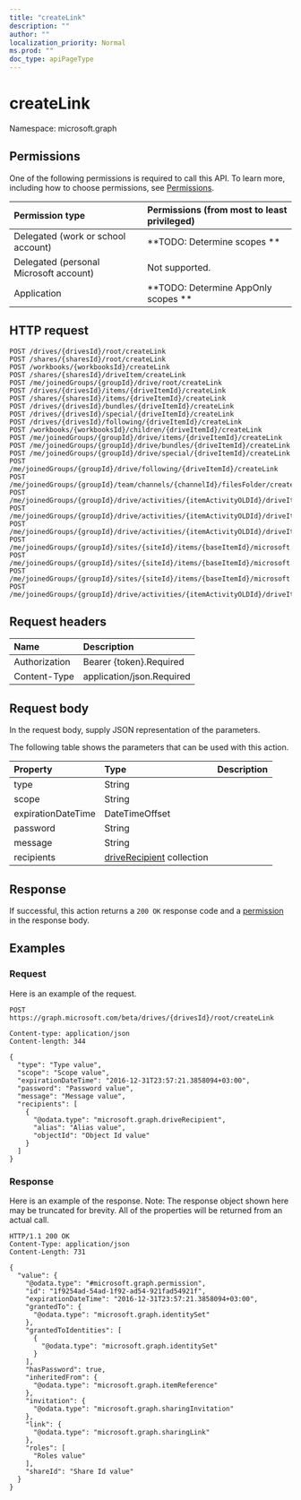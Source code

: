 ```yaml
---
title: "createLink"
description: ""
author: ""
localization_priority: Normal
ms.prod: ""
doc_type: apiPageType
---
```


# createLink

Namespace: microsoft.graph



## Permissions
One of the following permissions is required to call this API. To learn more, including how to choose permissions, see [Permissions](/concepts/permissions-reference.md).

|Permission type|Permissions (from most to least privileged)|
|:---|:---|
|Delegated (work or school account)|**TODO: Determine scopes **|
|Delegated (personal Microsoft account)|Not supported.|
|Application|**TODO: Determine AppOnly scopes **|

## HTTP request
<!-- {
  "blockType": "ignored"
}
-->
``` http
POST /drives/{drivesId}/root/createLink
POST /shares/{sharesId}/root/createLink
POST /workbooks/{workbooksId}/createLink
POST /shares/{sharesId}/driveItem/createLink
POST /me/joinedGroups/{groupId}/drive/root/createLink
POST /drives/{drivesId}/items/{driveItemId}/createLink
POST /shares/{sharesId}/items/{driveItemId}/createLink
POST /drives/{drivesId}/bundles/{driveItemId}/createLink
POST /drives/{drivesId}/special/{driveItemId}/createLink
POST /drives/{drivesId}/following/{driveItemId}/createLink
POST /workbooks/{workbooksId}/children/{driveItemId}/createLink
POST /me/joinedGroups/{groupId}/drive/items/{driveItemId}/createLink
POST /me/joinedGroups/{groupId}/drive/bundles/{driveItemId}/createLink
POST /me/joinedGroups/{groupId}/drive/special/{driveItemId}/createLink
POST /me/joinedGroups/{groupId}/drive/following/{driveItemId}/createLink
POST /me/joinedGroups/{groupId}/team/channels/{channelId}/filesFolder/createLink
POST /me/joinedGroups/{groupId}/drive/activities/{itemActivityOLDId}/driveItem/createLink
POST /me/joinedGroups/{groupId}/drive/activities/{itemActivityOLDId}/driveItem/listItem/driveItem/createLink
POST /me/joinedGroups/{groupId}/drive/activities/{itemActivityOLDId}/driveItem/children/{driveItemId}/createLink
POST /me/joinedGroups/{groupId}/sites/{siteId}/items/{baseItemId}/microsoft.graph.sharedDriveItem/root/createLink
POST /me/joinedGroups/{groupId}/sites/{siteId}/items/{baseItemId}/microsoft.graph.sharedDriveItem/driveItem/createLink
POST /me/joinedGroups/{groupId}/sites/{siteId}/items/{baseItemId}/microsoft.graph.sharedDriveItem/items/{driveItemId}/createLink
POST /me/joinedGroups/{groupId}/drive/activities/{itemActivityOLDId}/driveItem/analytics/itemActivityStats/{itemActivityStatId}/activities/{itemActivityId}/driveItem/createLink
```

## Request headers
|Name|Description|
|:---|:---|
|Authorization|Bearer {token}.Required|
|Content-Type|application/json.Required|

## Request body
In the request body, supply JSON representation of the parameters.

The following table shows the parameters that can be used with this action.

|Property|Type|Description|
|:---|:---|:---|
|type|String||
|scope|String||
|expirationDateTime|DateTimeOffset||
|password|String||
|message|String||
|recipients|[driveRecipient](../resources/driverecipient.md) collection||



## Response
If successful, this action returns a `200 OK` response code and a [permission](../resources/permission.md) in the response body.

## Examples

### Request
Here is an example of the request.
<!-- {
  "blockType": "request",
  "name": "driveitem_createlink"
}
-->
``` http
POST https://graph.microsoft.com/beta/drives/{drivesId}/root/createLink

Content-type: application/json
Content-length: 344

{
  "type": "Type value",
  "scope": "Scope value",
  "expirationDateTime": "2016-12-31T23:57:21.3858094+03:00",
  "password": "Password value",
  "message": "Message value",
  "recipients": [
    {
      "@odata.type": "microsoft.graph.driveRecipient",
      "alias": "Alias value",
      "objectId": "Object Id value"
    }
  ]
}
```

### Response
Here is an example of the response. Note: The response object shown here may be truncated for brevity. All of the properties will be returned from an actual call.
<!-- {
  "blockType": "response",
  "truncated": true,
  "@odata.type": "microsoft.graph.permission"
}
-->
``` http
HTTP/1.1 200 OK
Content-Type: application/json
Content-Length: 731

{
  "value": {
    "@odata.type": "#microsoft.graph.permission",
    "id": "1f9254ad-54ad-1f92-ad54-921fad54921f",
    "expirationDateTime": "2016-12-31T23:57:21.3858094+03:00",
    "grantedTo": {
      "@odata.type": "microsoft.graph.identitySet"
    },
    "grantedToIdentities": [
      {
        "@odata.type": "microsoft.graph.identitySet"
      }
    ],
    "hasPassword": true,
    "inheritedFrom": {
      "@odata.type": "microsoft.graph.itemReference"
    },
    "invitation": {
      "@odata.type": "microsoft.graph.sharingInvitation"
    },
    "link": {
      "@odata.type": "microsoft.graph.sharingLink"
    },
    "roles": [
      "Roles value"
    ],
    "shareId": "Share Id value"
  }
}
```

